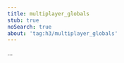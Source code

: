 ```yaml
---
title: multiplayer_globals
stub: true
noSearch: true
about: 'tag:h3/multiplayer_globals'
---
```

  ...
  